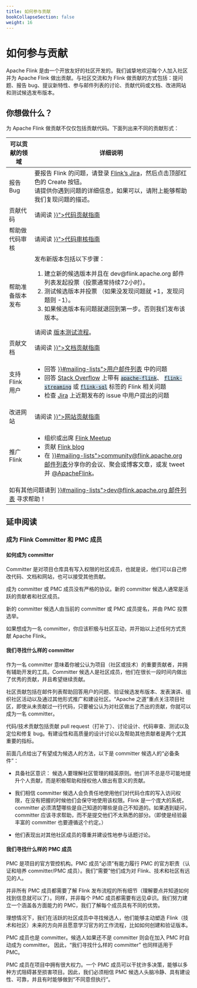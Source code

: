 ```yaml
---
title: 如何参与贡献
bookCollapseSection: false
weight: 16
---
```


# 如何参与贡献

Apache Flink 是由一个开放友好的社区开发的。我们诚挚地欢迎每个人加入社区并为 Apache Flink 做出贡献。与社区交流和为 Flink 做贡献的方式包括：提问题、报告 bug、提议新特性、参与邮件列表的讨论、贡献代码或文档、改进网站和测试候选发布版本。


## 你想做什么？
<p>为 Apache Flink 做贡献不仅仅包括贡献代码。下面列出来不同的贡献形式：</p>


<table class="table table-bordered">
  <thead>
    <tr>
      <th>可以贡献的领域</th>
      <th>详细说明</th>
    </tr>
  </thead>
  <tbody>
    <tr>
      <td><span class="glyphicon glyphicon-exclamation-sign" aria-hidden="true"></span> 报告 Bug</td>
      <td>要报告 Flink 的问题，请登录 <a href="http://issues.apache.org/jira/browse/FLINK">Flink’s Jira</a>，然后点击顶部红色的 Create 按钮。<br/>
      请提供你遇到问题的详细信息，如果可以，请附上能够帮助我们复现问题的描述。</td>
    </tr>
    <tr>
      <td><span class="glyphicon glyphicon-console" aria-hidden="true"></span> 贡献代码</td>
      <td>请阅读 <a href=""{{< ref "how-to-contribute/contribute-code" >}}">代码贡献指南</a></td>
    </tr>
    <tr>
      <td><span class="glyphicon glyphicon-ok" aria-hidden="true"></span> 帮助做代码审核</td>
      <td>请阅读 <a href="{{< ref "how-to-contribute/reviewing-prs" >}}">代码审核指南</a></td>
    </tr>
    <tr>
      <td><span class="glyphicon glyphicon-thumbs-up" aria-hidden="true"></span> 帮助准备版本发布</td>
      <td>
        发布新版本包括以下步骤：
        <ol>
          <li>建立新的候选版本并且在 dev@flink.apache.org 邮件列表发起投票（投票通常持续72小时）。</li>
          <li>测试候选版本并投票 （如果没发现问题就 +1，发现问题则 -1）。</li>
          <li>如果候选版本有问题就退回到第一步。否则我们发布该版本。</li>
        </ol>
        请阅读 <a href="https://cwiki.apache.org/confluence/display/FLINK/Releasing">版本测试流程</a>。
      </td>
    </tr>
    <tr>
      <td><span class="glyphicon glyphicon-list-alt" aria-hidden="true"></span> 贡献文档</td>
      <td>请阅读 <a href="{{< ref "how-to-contribute/contribute-documentation" >}}">文档贡献指南</a></td>
    </tr>
    <tr>
      <td><span class="glyphicon glyphicon-user" aria-hidden="true"></span> 支持 Flink 用户</td>
      <td>
        <ul class="contribute-card-list">
          <li>回答 <a href="{{< ref "community" >}}#mailing-lists">用户邮件列表</a> 中的问题</li>
          <li>回答 <a href="https://stackoverflow.com/questions/tagged/apache-flink">Stack Overflow</a> 上带有 <a href="https://stackoverflow.com/questions/tagged/apache-flink"><code style="background-color: #cee0ed; border-color: #cee0ed;">apache-flink</code></a>、 <a href="https://stackoverflow.com/questions/tagged/flink-streaming"><code style="background-color: #cee0ed; border-color: #cee0ed;">flink-streaming</code></a> 或 <a href="https://stackoverflow.com/questions/tagged/flink-sql"><code style="background-color: #cee0ed; border-color: #cee0ed;">flink-sql</code></a> 标签的 Flink 相关问题</li>
          <li>检查 <a href="http://issues.apache.org/jira/browse/FLINK">Jira</a> 上近期发布的 issue 中用户提出的问题</li>
        </ul>
      </td>
    </tr>
    <tr>
      <td><span class="glyphicon glyphicon-blackboard" aria-hidden="true"></span> 改进网站</td>
      <td>请阅读 <a href="{{< ref "how-to-contribute/improve-website" >}}">网站贡献指南</a></td>
    </tr>
    <tr>
      <td><span class="glyphicon glyphicon-volume-up" aria-hidden="true"></span> 推广 Flink</td>
      <td>
        <ul class="contribute-card-list">
        <li>组织或出席 <a href="https://www.meetup.com/topics/apache-flink/">Flink Meetup</a></li>
        <li>贡献 <a href="https://flink.apache.org/blog/">Flink blog</a></li>
        <li>在 <a href="{{< ref "community" >}}#mailing-lists">community@flink.apache.org 邮件列表</a>分享你的会议、聚会或博客文章，或发 tweet 并 <a href="https://twitter.com/ApacheFlink">@ApacheFlink</a>。</li>
      </ul>
      </td>
    </tr>
    <tr>
      <td colspan="2">
        <span class="glyphicon glyphicon-question-sign" aria-hidden="true"></span> 如有其他问题请到 <a href="{{< ref "community" >}}#mailing-lists">dev@flink.apache.org 邮件列表</a> 寻求帮助！
      </td>
    </tr>
  </tbody>
</table>



## 延申阅读

### 成为 Flink Committer 和 PMC 成员

#### 如何成为 committer

Committer 是对项目仓库具有写入权限的社区成员，也就是说，他们可以自己修改代码、文档和网站，也可以接受其他贡献。

成为 committer 或 PMC 成员没有严格的协议。新的 committer 候选人通常是活跃的贡献者和社区成员。

新的 committer 候选人由当前的 committer 或 PMC 成员提名，并由 PMC 投票选举。

如果想成为一名 committer，你应该积极与社区互动，并开始以上述任何方式贡献 Apache Flink。

#### 我们寻找什么样的 committer

作为一名 committer 意味着你被公认为项目（社区或技术）的重要贡献者，并拥有辅助开发的工具。Committer 候选人是社区成员，他们在很长一段时间内做出了优秀的贡献，并且希望继续贡献。


社区贡献包括在邮件列表帮助回答用户的问题、验证候选发布版本、发表演讲、组织社区活动以及通过其他形式推广和建设社区。“Apache 之道”重点关注项目社区，即使从未贡献过一行代码，只要被公认为对社区做出了杰出的贡献，你就可以成为一名 committer。


代码/技术贡献包括贡献 pull request（打补丁）、讨论设计、代码审查、测试以及定位和修复 bug。有建设性和高质量的设计讨论以及帮助其他贡献者是两个尤其重要的指标。

前面几点给出了有望成为候选人的方法，以下是 committer 候选人的“必备条件”：

- 具备社区意识： 候选人要理解社区管理的精英原则。他们并不总是尽可能地提升个人贡献，而是积极帮助和授权他人做出有意义的贡献。

- 我们相信 committer 候选人会负责任地使用他们对代码仓库的写入访问权限，在没有把握的时候他们会保守地使用该权限。Flink 是一个庞大的系统，committer 必须清楚哪些是自己知道的哪些是自己不知道的。如果遇到疑问，committer 应该寻求帮助，而不是提交他们不太熟悉的部分。（即使是经验最丰富的 committer 也要遵循这个约定。）

- 他们表现出对其他社区成员的尊重并建设性地参与话题讨论。


#### 我们寻找什么样的 PMC 成员

PMC 是项目的官方管控机构。PMC 成员“必须”有能力履行 PMC 的官方职责（认证和培养 committer/PMC 成员）。我们“需要”他们成为对 Flink、技术和社区有远见的人。

并非所有 PMC 成员都需要了解 Flink 发布流程的所有细节（理解要点并知道如何找到信息就可以了）。同样，并非每个 PMC 成员都需要有远见卓识。我们努力建立一个涵盖各方面能力的 PMC，我们了解每个成员具有不同的优势。

理想情况下，我们在活跃的社区成员中寻找候选人，他们能够主动塑造 Flink（技术和社区）未来的方向并且愿意学习官方的工作流程，比如如何创建和验证版本。

PMC 成员也是 committer。候选人如果还不是 committer 则会在加入 PMC 时自动成为 committer。 因此，“我们寻找什么样的 committer” 也同样适用于 PMC。

PMC 成员在项目中拥有很大权力。一个 PMC 成员可以干扰许多决策，能够以多种方式阻碍甚至损害项目。因此，我们必须相信 PMC 候选人头脑冷静、具有建设性、可靠，并且有时能够做到“不同意但执行”。


